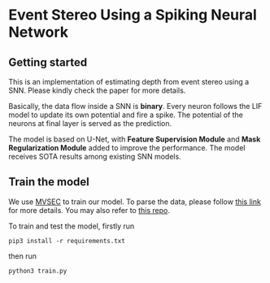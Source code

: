 # Event Stereo Using a Spiking Neural Network

## Getting started

This is an implementation of estimating depth from event stereo using a SNN. Please kindly check the paper for more details.

Basically, the data flow inside a SNN is **binary**. Every neuron follows the LIF model to update its own potential and fire a spike. The potential of the neurons at final layer is served as the prediction.

The model is based on U-Net, with **Feature Supervision Module** and **Mask Regularization Module** added to improve the performance. The model receives SOTA results among existing SNN models.

## Train the model
We use [MVSEC](https://daniilidis-group.github.io/mvsec/) to train our model. To parse the data, please follow [this link](https://daniilidis-group.github.io/mvsec/download/) for more details. You may also refer to [this repo](https://github.com/tlkvstepan/event_stereo_ICCV2019/tree/master).

To train and test the model, firstly run

```
pip3 install -r requirements.txt
```

then run
```
python3 train.py
```
